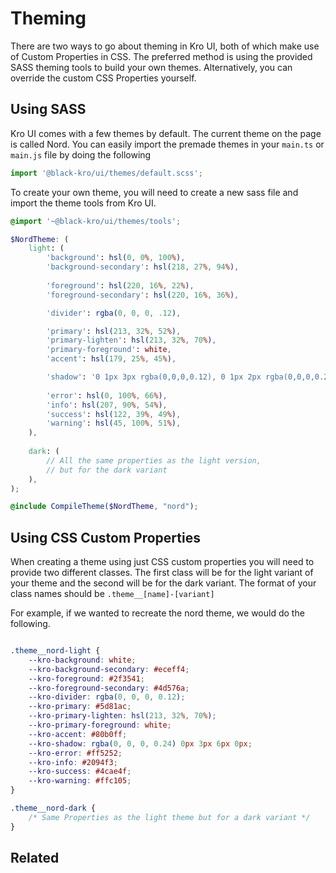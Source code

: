 # Theming

There are two ways to go about theming in Kro UI, both of which make use of Custom Properties in CSS.
The preferred method is using the provided SASS theming tools to build your own themes. Alternatively, you can override the custom CSS Properties
yourself.

## Using SASS
Kro UI comes with a few themes by default. The current theme on the page is called Nord. You can easily import the premade themes in 
your `main.ts` or `main.js` file by doing the following
```ts
import '@black-kro/ui/themes/default.scss';
```

To create your own theme, you will need to create a new sass file and import the theme tools from Kro UI.
```scss
@import '~@black-kro/ui/themes/tools';

$NordTheme: (
    light: (
        'background': hsl(0, 0%, 100%),
        'background-secondary': hsl(218, 27%, 94%),
        
        'foreground': hsl(220, 16%, 22%),
        'foreground-secondary': hsl(220, 16%, 36%),

        'divider': rgba(0, 0, 0, .12),

        'primary': hsl(213, 32%, 52%),
        'primary-lighten': hsl(213, 32%, 70%),
        'primary-foreground': white,
        'accent': hsl(179, 25%, 45%),

        'shadow': '0 1px 3px rgba(0,0,0,0.12), 0 1px 2px rgba(0,0,0,0.24)',
        
        'error': hsl(0, 100%, 66%),
        'info': hsl(207, 90%, 54%),
        'success': hsl(122, 39%, 49%),
        'warning': hsl(45, 100%, 51%),
    ),
        
    dark: (
        // All the same properties as the light version,
        // but for the dark variant
    ),
);

@include CompileTheme($NordTheme, "nord");
```


## Using CSS Custom Properties
When creating a theme using just CSS custom properties you will need to provide two different classes. The first class will be
for the light variant of your theme and the second will be for the dark variant. The format of your class names should be `.theme__[name]-[variant]`

For example, if we wanted to recreate the nord theme, we would do the following.
```css

.theme__nord-light {
    --kro-background: white;
    --kro-background-secondary: #eceff4;
    --kro-foreground: #2f3541;
    --kro-foreground-secondary: #4d576a;
    --kro-divider: rgba(0, 0, 0, 0.12);
    --kro-primary: #5d81ac;
    --kro-primary-lighten: hsl(213, 32%, 70%);
    --kro-primary-foreground: white; 
    --kro-accent: #80b0ff;
    --kro-shadow: rgba(0, 0, 0, 0.24) 0px 3px 6px 0px;
    --kro-error: #ff5252;
    --kro-info: #2094f3;
    --kro-success: #4cae4f;
    --kro-warning: #ffc105;
}

.theme__nord-dark {
    /* Same Properties as the light theme but for a dark variant */
}

```


## Related
<up-next title="Composables" to="/composables" subtitle="Using Composables"></up-next>